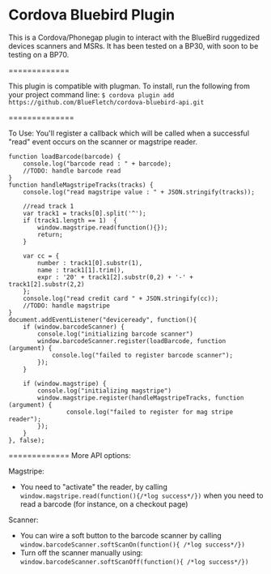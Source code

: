 Cordova Bluebird Plugin
============

This is a Cordova/Phonegap plugin to interact with the BlueBird ruggedized devices scanners and MSRs.  It has been tested on a  BP30, with soon to be testing on a BP70.

=============

This plugin is compatible with plugman.  To install, run the following from your project command line: 
```$ cordova plugin add https://github.com/BlueFletch/cordova-bluebird-api.git```


==============

To Use:
You'll register a callback which will be called when a successful "read" event occurs on the scanner or magstripe reader.  

```
function loadBarcode(barcode) {
	console.log("barcode read : " + barcode);
	//TODO: handle barcode read
}
function handleMagstripeTracks(tracks) {
	console.log("read magstripe value : " + JSON.stringify(tracks));
   
	//read track 1
	var track1 = tracks[0].split('^');
	if (track1.length == 1)  {
		window.magstripe.read(function(){});
		return;
	}
	
	var cc = {
		number : track1[0].substr(1),
		name : track1[1].trim(),
		expr : '20' + track1[2].substr(0,2) + '-' + track1[2].substr(2,2)
	};
	console.log("read credit card " + JSON.stringify(cc));
	//TODO: handle magstripe
}
document.addEventListener("deviceready", function(){ 
	if (window.barcodeScanner) {
		console.log("initializing barcode scanner")
		window.barcodeScanner.register(loadBarcode, function (argument) {
			console.log("failed to register barcode scanner");
		});
	}
	 
	if (window.magstripe) {
		console.log("initializing magstripe")
		window.magstripe.register(handleMagstripeTracks, function (argument) {
				console.log("failed to register for mag stripe reader");
		});	
	}
}, false);
```

=============
More API options:

Magstripe:
* You need to "activate" the reader, by calling `window.magstripe.read(function(){/*log success*/})` when you need to read a barcode (for instance, on a checkout page)

Scanner:
* You can wire a soft button to the barcode scanner by calling `window.barcodeScanner.softScanOn(function(){ /*log success*/})`
* Turn off the scanner manually using: `window.barcodeScanner.softScanOff(function(){ /*log success*/})`

